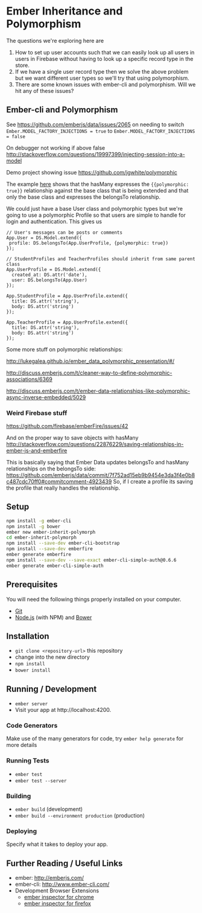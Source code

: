 # Ember Inheritance and Polymorphism

The questions we're exploring here are 

1. How to set up user accounts such that we can easily look up all users in users in Firebase without having to look up a specific record type in the store.
2. If we have a single user record type then we solve the above problem but we want different user types so we'll try that using polymorphism. 
3. There are some known issues with ember-cli and polymorphism. Will we hit any of these issues?

## Ember-cli and Polymorphism

See <https://github.com/emberjs/data/issues/2065> on needing to switch `Ember.MODEL_FACTORY_INJECTIONS = true` to `Ember.MODEL_FACTORY_INJECTIONS = false`

On debugger not working if above false <http://stackoverflow.com/questions/19997399/injecting-session-into-a-model>

Demo project showing issue <https://github.com/jgwhite/polymorphic>

The example [here](http://discuss.emberjs.com/t/ember-data-relationships-like-polymorphic-async-inverse-embedded/5029/3) shows that the hasMany expresses the `{{polymorphic: true}}` relationship against the base class that is being extended and that only the base class and expresses the belongsTo relationship.

We could just have a base User class and polymorphic types but we're going to use a polymorphic Profile so that users are simple to handle for login and authentication. This gives us

```javascrpt
// User's messages can be posts or comments
App.User = DS.Model.extend({
 profile: DS.belongsTo(App.UserProfile, {polymorphic: true})
});

// StudentProfiles and TeacherProfiles should inherit from same parent class
App.UserProfile = DS.Model.extend({
  created_at: DS.attr('date'),
  user: DS.belongsTo(App.User)
});

App.StudentProfile = App.UserProfile.extend({
  title: DS.attr('string'),
  body: DS.attr('string')
});

App.TeacherProfile = App.UserProfile.extend({
  title: DS.attr('string'),
  body: DS.attr('string')
});
```

Some more stuff on polymorphic relationships: 

<http://lukegalea.github.io/ember_data_polymorphic_presentation/#/>

<http://discuss.emberjs.com/t/cleaner-way-to-define-polymorphic-associations/6369>

<http://discuss.emberjs.com/t/ember-data-relationships-like-polymorphic-async-inverse-embedded/5029>

### Weird Firebase stuff

https://github.com/firebase/emberFire/issues/42

And on the proper way to save objects with hasMany <http://stackoverflow.com/questions/22876229/saving-relationships-in-ember-js-and-emberfire>

This is basically saying that Ember Data updates belongsTo and hasMany relationships on the belongsTo side: <https://github.com/emberjs/data/commit/7f752ad15eb9b9454e3da3f4e0b8c487cdc70ff0#commitcomment-4923439> So, if I create a profile its saving the profile that really handles the relationship.

## Setup

```bash
npm install -g ember-cli
npm install -g bower
ember new ember-inherit-polymorph
cd ember-inherit-polymorph
npm install --save-dev ember-cli-bootstrap
npm install --save-dev emberfire
ember generate emberfire
npm install --save-dev --save-exact ember-cli-simple-auth@0.6.6
ember generate ember-cli-simple-auth
```

## Prerequisites

You will need the following things properly installed on your computer.

* [Git](http://git-scm.com/)
* [Node.js](http://nodejs.org/) (with NPM) and [Bower](http://bower.io/)

## Installation

* `git clone <repository-url>` this repository
* change into the new directory
* `npm install`
* `bower install`

## Running / Development

* `ember server`
* Visit your app at http://localhost:4200.

### Code Generators

Make use of the many generators for code, try `ember help generate` for more details

### Running Tests

* `ember test`
* `ember test --server`

### Building

* `ember build` (development)
* `ember build --environment production` (production)

### Deploying

Specify what it takes to deploy your app.

## Further Reading / Useful Links

* ember: http://emberjs.com/
* ember-cli: http://www.ember-cli.com/
* Development Browser Extensions
  * [ember inspector for chrome](https://chrome.google.com/webstore/detail/ember-inspector/bmdblncegkenkacieihfhpjfppoconhi)
  * [ember inspector for firefox](https://addons.mozilla.org/en-US/firefox/addon/ember-inspector/)

